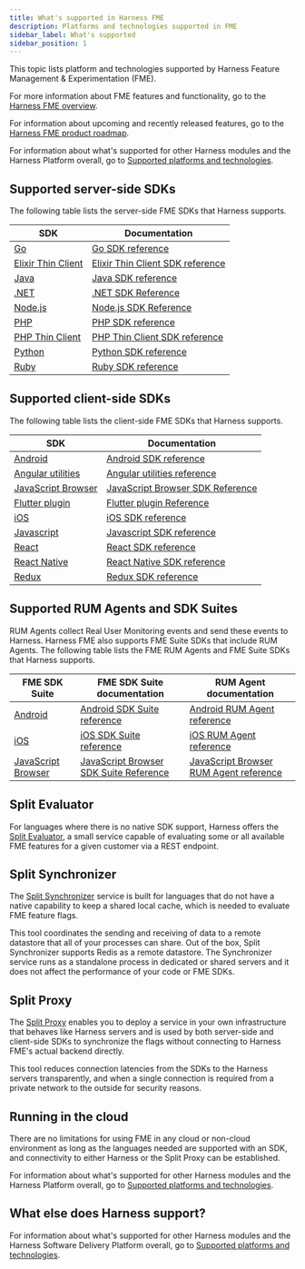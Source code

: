 ```yaml
---
title: What's supported in Harness FME
description: Platforms and technologies supported in FME
sidebar_label: What's supported
sidebar_position: 1
---
```


This topic lists platform and technologies supported by Harness Feature Management & Experimentation (FME).

For more information about FME features and functionality, go to the [Harness FME overview](/docs/feature-management-experimentation/10-getting-started/docs/overview.md).

For information about upcoming and recently released features, go to the [Harness FME product roadmap](https://developer.harness.io/roadmap/#fme).

For information about what's supported for other Harness modules and the Harness Platform overall, go to [Supported platforms and technologies](/docs/platform/platform-whats-supported).

## Supported server-side SDKs

The following table lists the server-side FME SDKs that Harness supports.

| SDK | Documentation |
| ---- | --- |
| [Go](https://github.com/splitio/go-client) | [Go SDK reference](/docs/feature-management-experimentation/sdks-and-infrastructure/server-side-sdks/go-sdk) |
| [Elixir Thin Client](https://github.com/splitio/elixir-thin-client) | [Elixir Thin Client SDK reference](/docs/feature-management-experimentation/sdks-and-infrastructure/server-side-sdks/elixir-thin-client-sdk) |
| [Java](https://github.com/splitio/java-client) | [Java SDK reference](/docs/feature-management-experimentation/sdks-and-infrastructure/server-side-sdks/java-sdk) |
| [.NET](https://github.com/splitio/dotnet-client) | [.NET SDK Reference](/docs/feature-management-experimentation/sdks-and-infrastructure/server-side-sdks/net-sdk) |
| [Node.js](https://github.com/splitio/javascript-client) | [Node.js SDK Reference](/docs/feature-management-experimentation/sdks-and-infrastructure/server-side-sdks/nodejs-sdk) |
| [PHP](https://github.com/splitio/php-client) | [PHP SDK reference](/docs/feature-management-experimentation/sdks-and-infrastructure/server-side-sdks/php-sdk) |
| [PHP Thin Client](https://github.com/splitio/php-thin-client) | [PHP Thin Client SDK reference](/docs/feature-management-experimentation/sdks-and-infrastructure/server-side-sdks/php-thin-client-sdk) |
| [Python](https://github.com/splitio/python-client) | [Python SDK reference](/docs/feature-management-experimentation/sdks-and-infrastructure/server-side-sdks/python-sdk) |
| [Ruby](https://github.com/splitio/ruby-client) | [Ruby SDK reference](/docs/feature-management-experimentation/sdks-and-infrastructure/server-side-sdks/ruby-sdk) |

## Supported client-side SDKs

The following table lists the client-side FME SDKs that Harness supports.

| SDK | Documentation |
| ---- | --- |
| [Android](https://github.com/splitio/android-client) | [Android SDK reference](/docs/feature-management-experimentation/sdks-and-infrastructure/client-side-sdks/android-sdk) |
| [Angular utilities](https://github.com/splitio/angular-sdk-plugin) | [Angular utilities reference](/docs/feature-management-experimentation/sdks-and-infrastructure/client-side-sdks/angular-utilities) |
| [JavaScript Browser](https://github.com/splitio/javascript-browser-client) | [JavaScript Browser SDK Reference](/docs/feature-management-experimentation/sdks-and-infrastructure/client-side-sdks/browser-sdk) |
| [Flutter plugin](https://github.com/splitio/flutter-sdk-plugin) | [Flutter plugin Reference](/docs/feature-management-experimentation/sdks-and-infrastructure/client-side-sdks/flutter-plugin) |
| [iOS](https://github.com/splitio/ios-client) | [iOS SDK reference](/docs/feature-management-experimentation/sdks-and-infrastructure/client-side-sdks/ios-sdk) |
| [Javascript](https://github.com/splitio/javascript-client) | [Javascript SDK reference](/docs/feature-management-experimentation/sdks-and-infrastructure/client-side-sdks/javascript-sdk) |
| [React](https://github.com/splitio/react-client) | [React SDK reference](/docs/feature-management-experimentation/sdks-and-infrastructure/client-side-sdks/react-sdk) |
| [React Native](https://github.com/splitio/react-native-client) | [React Native SDK reference](/docs/feature-management-experimentation/sdks-and-infrastructure/client-side-sdks/react-native-sdk) |
| [Redux](https://github.com/splitio/redux-client) | [Redux SDK reference](/docs/feature-management-experimentation/sdks-and-infrastructure/client-side-sdks/redux-sdk) |

## Supported RUM Agents and SDK Suites

RUM Agents collect Real User Monitoring events and send these events to Harness. Harness FME also supports FME Suite SDKs that include RUM Agents. The following table lists the FME RUM Agents and FME Suite SDKs that Harness supports.

| FME SDK Suite | FME SDK Suite documentation | RUM Agent documentation |
| ---- | --- | --- |
| [Android](https://github.com/splitio/android-client) | [Android SDK Suite reference](/docs/feature-management-experimentation/sdks-and-infrastructure/client-side-suites/android-suite) | [Android RUM Agent reference](/docs/feature-management-experimentation/sdks-and-infrastructure/client-side-agents/android-rum-agent) |
| [iOS](https://github.com/splitio/ios-client) | [iOS SDK Suite reference](/docs/feature-management-experimentation/sdks-and-infrastructure/client-side-suites/ios-suite) | [iOS RUM Agent reference](/docs/feature-management-experimentation/sdks-and-infrastructure/client-side-agents/ios-rum-agent) |
| [JavaScript Browser](https://github.com/splitio/javascript-browser-client) | [JavaScript Browser SDK Suite Reference](/docs/feature-management-experimentation/sdks-and-infrastructure/client-side-suites/browser-suite) | [JavaScript Browser RUM Agent reference](/docs/feature-management-experimentation/sdks-and-infrastructure/client-side-agents/browser-rum-agent) |

## Split Evaluator

For languages where there is no native SDK support, Harness offers the [Split Evaluator](/docs/feature-management-experimentation/sdks-and-infrastructure/optional-infra/split-evaluator), a small service capable of evaluating some or all available FME features for a given customer via a REST endpoint.

## Split Synchronizer

The [Split Synchronizer](/docs/feature-management-experimentation/sdks-and-infrastructure/optional-infra/split-synchronizer) service is built for languages that do not have a native capability to keep a shared local cache, which is needed to evaluate FME feature flags.

This tool coordinates the sending and receiving of data to a remote datastore that all of your processes can share. Out of the box, Split Synchronizer supports Redis as a remote datastore. The Synchronizer service runs as a standalone process in dedicated or shared servers and it does not affect the performance of your code or FME SDKs.

## Split Proxy

The [Split Proxy](/docs/feature-management-experimentation/sdks-and-infrastructure/optional-infra/split-proxy) enables you to deploy a service in your own infrastructure that behaves like Harness servers and is used by both server-side and client-side SDKs to synchronize the flags without connecting to Harness FME's actual backend directly.

This tool reduces connection latencies from the SDKs to the Harness servers transparently, and when a single connection is required from a private network to the outside for security reasons.

## Running in the cloud

There are no limitations for using FME in any cloud or non-cloud environment as long as the languages needed are supported with an SDK, and connectivity to either Harness or the Split Proxy can be established.

For information about what's supported for other Harness modules and the Harness Platform overall, go to [Supported platforms and technologies](/docs/platform/platform-whats-supported.md).

<!-- todo: move 3 sections to integrations landing page >
## Monitoring and analytics sources

Monitoring and analytics sources in Harness FME are APM (Application Performance Monitoring) or customer data and analytics providers that allow you to collect customer events and performance metrics.

<!-- Review note on “Monitoring and analytics sources”: We do not ingest data from all these integrations. Some are only data out (i.e. send flag changes to APM tool) -->

<!-- Analytics, Customer data platform, Monitoring, Warehouse + Google Tag Manager (from Deployment) - ->

Harness FME supports the following monitoring and analytics sources:

- [Amazon S3](https://help.split.io/hc/en-us/articles/360053674072-Amazon-S3)
- [Amplitude](https://help.split.io/hc/en-us/articles/360046658932-Amplitude)
- [AppDynamics](https://help.split.io/hc/en-us/articles/360020898371-AppDynamics)
- [Bugsnag](https://help.split.io/hc/en-us/articles/5709939011085-Bugsnag)
- [Datadog](https://help.split.io/hc/en-us/articles/4822553169933-Datadog)
- [Dynatrace](https://help.split.io/hc/en-us/articles/360059673711-Dynatrace)
- [FullStory](https://help.split.io/hc/en-us/articles/360045937831-FullStory)
- [Google Analytics](https://help.split.io/hc/en-us/articles/360040838752-Google-Analytics)
- [Google Tag Manager](https://help.split.io/hc/en-us/articles/7936008367245-Google-Tag-Manager)
- [Grafana](https://help.split.io/hc/en-us/articles/12397463150861-Grafana)
- [Heap](https://help.split.io/hc/en-us/articles/360035207311-Heap)
- [Librato](https://help.split.io/hc/en-us/articles/360020950431-Librato)
- [Mixpanel](https://help.split.io/hc/en-us/articles/360045503191-Mixpanel)
- [mParticle](https://help.split.io/hc/en-us/articles/360038306272-mParticle)
- [New Relic](https://help.split.io/hc/en-us/articles/360020695432-New-Relic)
- [PagerDuty](https://help.split.io/hc/en-us/articles/360046246631-PagerDuty)
- [Papertrail](https://help.split.io/hc/en-us/articles/360020700512-Papertrail)
- [Quantum Metric](https://help.split.io/hc/en-us/articles/4423968122381-Quantum-Metric)
- [Rollbar](https://help.split.io/hc/en-us/articles/360020700732-Rollbar)
- [Segment](https://help.split.io/hc/en-us/articles/360020742532-Segment)
- [Sentry](https://help.split.io/hc/en-us/articles/360029879431-Sentry)
- [SessionCam](https://help.split.io/hc/en-us/articles/360039246411-SessionCam)
- [Sumologic](https://help.split.io/hc/en-us/articles/360020746172-Sumo-Logic)

To learn how to add a monitoring or analytics source, click on one of the links above.

## Deployment platforms

Deployment and serverless application platforms simplify deployment and hosting for your application code or infrastructure.

Harness FME supports the following deployment and serverless application platforms:

<!-- Deployment - ->

- [Cloudflare Workers](https://help.split.io/hc/en-us/articles/4505572184589-Cloudflare-Workers) <!-- serverless hosting -- >
- [Terraform provider](https://help.split.io/hc/en-us/articles/6191463919885-Terraform-provider) <!-- terraform = deploy cloud infrastructure, create feature flags from terraform - ->
- [Vercel](https://help.split.io/hc/en-us/articles/16469873148173-Vercel)

To learn how to configure Harness FME for a deployment platform or serverless application platform, click on one of the links above.

## Development, change management, and messaging tools

Development, change management, and messaging tools improve team efficiency, enhance developer experience, and help effectively manage permissions.

Harness FME supports the following development, change management, and messaging tools:

<!-- Development, Change management, Messaging - ->

- [Azure DevOps](https://help.split.io/hc/en-us/articles/4408032964493-Azure-DevOps) <!-- configure/enable rollouts, create/associate feature flags - ->
- [GitHub Actions](https://help.split.io/hc/en-us/articles/24994768544269-GitHub-Actions) <!-- evaluate feature flags in GA - ->
- [Jenkins](https://help.split.io/hc/en-us/articles/360044691592-Jenkins) <!-- create/update/delete feature flags as part of test & automation workflow - ->
- [Jira Cloud](https://help.split.io/hc/en-us/articles/360059317892-Jira-Cloud) <!-- connect feature flags and Jira issues - ->
- [Slack](https://help.split.io/hc/en-us/articles/360020997851-Slack)
- [ServiceNow](https://help.split.io/hc/en-us/articles/5524203735181-ServiceNow) <!-- manage permissions/approval flows - ->
- [VSCode extension](https://help.split.io/hc/en-us/articles/10731776599309-VSCode-extension)

To learn how to configure one of these tools to effectively work with FME, click on a link above.

<!-- todo: consider including this when the FME module can be selected in the Idea Portal
## Feature requests

Some of our best ideas come from our customers. You can submit your feature requests to [Harness Idea Portal](https://ideas.harness.io/feature-request).
-->

## What else does Harness support?

For information about what's supported for other Harness modules and the Harness Software Delivery Platform overall, go to [Supported platforms and technologies](/docs/platform/platform-whats-supported.md).